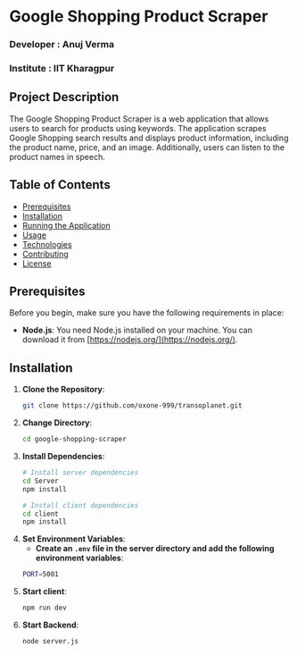 # Google Shopping Product Scraper

### Developer : Anuj Verma
### Institute : IIT Kharagpur

## Project Description
The Google Shopping Product Scraper is a web application that allows users to search for products using keywords. The application scrapes Google Shopping search results and displays product information, including the product name, price, and an image. Additionally, users can listen to the product names in speech.

## Table of Contents
- [Prerequisites](#prerequisites)
- [Installation](#installation)
- [Running the Application](#running-the-application)
- [Usage](#usage)
- [Technologies](#technologies)
- [Contributing](#contributing)
- [License](#license)

## Prerequisites
Before you begin, make sure you have the following requirements in place:

- **Node.js**: You need Node.js installed on your machine. You can download it from [https://nodejs.org/](https://nodejs.org/).

## Installation
1. **Clone the Repository**:
   ```bash
   git clone https://github.com/oxone-999/transoplanet.git
   ```
2. **Change Directory**:
   ```bash
   cd google-shopping-scraper
   ```
3. **Install Dependencies**:
   ```bash
   # Install server dependencies
   cd Server
   npm install

   # Install client dependencies
   cd client
   npm install
   ```
4. **Set Environment Variables**:
   - **Create an `.env` file in the server directory and add the following environment variables**:
   ```bash
   PORT=5001
   ```
5. **Start client**:
   ```bash
   npm run dev
   ```
6. **Start Backend**:
   ```bash
   node server.js
   ```
